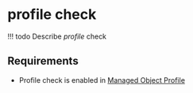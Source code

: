 # profile check

<!-- prettier-ignore -->
!!! todo
    Describe *profile* check

## Requirements

* Profile check is enabled in [Managed Object Profile](../../../reference/concepts/managed-object-profile/index.md)
